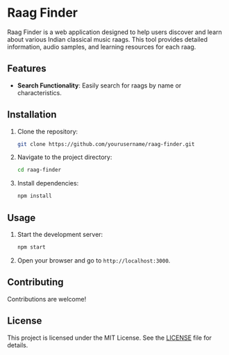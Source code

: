 # Raag Finder

Raag Finder is a web application designed to help users discover and learn about various Indian classical music raags. This tool provides detailed information, audio samples, and learning resources for each raag.

## Features

- **Search Functionality**: Easily search for raags by name or characteristics.

## Installation

1. Clone the repository:
    ```bash
    git clone https://github.com/yourusername/raag-finder.git
    ```
2. Navigate to the project directory:
    ```bash
    cd raag-finder
    ```
3. Install dependencies:
    ```bash
    npm install
    ```

## Usage

1. Start the development server:
    ```bash
    npm start
    ```
2. Open your browser and go to `http://localhost:3000`.

## Contributing

Contributions are welcome!

## License

This project is licensed under the MIT License. See the [LICENSE](LICENSE) file for details.

